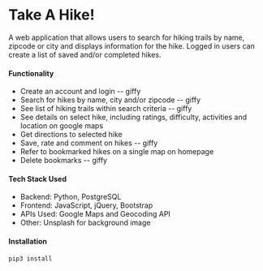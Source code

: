 # Take A Hike!

A web application that allows users to search for hiking trails by name, zipcode or city and displays information for the hike.  Logged in users can create a list of saved and/or completed hikes.

#### Functionality

- Create an account and login
-- giffy
- Search for hikes by name, city and/or zipcode
-- giffy 
- See list of hiking trails within search criteria
-- giffy 
- See details on select hike, including ratings, difficulty, activities and location on google maps
- Get directions to selected hike
- Save, rate and comment on hikes
-- giffy 
- Refer to bookmarked hikes on a single map on homepage
- Delete bookmarks 
-- giffy

#### Tech Stack Used

- Backend: Python, PostgreSQL
- Frontend: JavaScript, jQuery, Bootstrap
- APIs Used: Google Maps and Geocoding API
- Other: Unsplash for background image

#### Installation

```sh
pip3 install
```